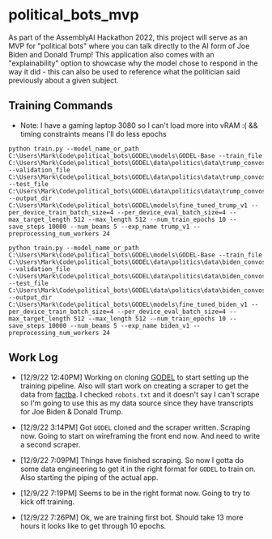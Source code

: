 # political_bots_mvp
As part of the AssemblyAI Hackathon 2022, this project will serve as an MVP for "political bots" where you can talk directly to the AI form of Joe Biden and Donald Trump! This application also comes with an "explainability" option to showcase why the model chose to respond in the way it did - this can also be used to reference what the politician said previously about a given subject.

## Training Commands

* Note: I have a gaming laptop 3080 so I can't load more into vRAM :( && timing constraints means I'll do less epochs
```
python train.py --model_name_or_path C:\Users\Mark\Code\political_bots\GODEL\models\GODEL-Base --train_file C:\Users\Mark\Code\political_bots\GODEL\data\politics\data\trump_convos_train.json --validation_file C:\Users\Mark\Code\political_bots\GODEL\data\politics\data\trump_convos_val.json --test_file C:\Users\Mark\Code\political_bots\GODEL\data\politics\data\trump_convos_test.json --output_dir C:\Users\Mark\Code\political_bots\GODEL\models\fine_tuned_trump_v1 --per_device_train_batch_size=4 --per_device_eval_batch_size=4 --max_target_length 512 --max_length 512 --num_train_epochs 10 --save_steps 10000 --num_beams 5 --exp_name trump_v1 --preprocessing_num_workers 24
```
```
python train.py --model_name_or_path C:\Users\Mark\Code\political_bots\GODEL\models\GODEL-Base --train_file C:\Users\Mark\Code\political_bots\GODEL\data\politics\data\biden_convos_train.json --validation_file C:\Users\Mark\Code\political_bots\GODEL\data\politics\data\biden_convos_val.json --test_file C:\Users\Mark\Code\political_bots\GODEL\data\politics\data\biden_convos_test.json --output_dir C:\Users\Mark\Code\political_bots\GODEL\models\fine_tuned_biden_v1 --per_device_train_batch_size=4 --per_device_eval_batch_size=4 --max_target_length 512 --max_length 512 --num_train_epochs 10 --save_steps 10000 --num_beams 5 --exp_name biden_v1 --preprocessing_num_workers 24
```

## Work Log
* [12/9/22 12:40PM] Working on cloning [GODEL](https://github.com/microsoft/GODEL) to start setting up the training pipeline. Also will start work on creating a scraper to get the data from [factba](https://factba.se/). I checked `robots.txt` and it doesn't say I can't scrape so I'm going to use this as my data source since they have transcripts for Joe Biden & Donald Trump.

* [12/9/22 3:14PM] Got `GODEL` cloned and the scraper written. Scraping now. Going to start on wireframing the front end now. And need to write a second scraper.

* [12/9/22 7:09PM] Things have finished scraping. So now I gotta do some data engineering to get it in the right format for `GODEL` to train on. Also starting the piping of the actual app.

* [12/9/22 7:19PM] Seems to be in the right format now. Going to try to kick off training.

* [12/9/22 7:26PM] Ok, we are training first bot. Should take 13 more hours it looks like to get through 10 epochs. 